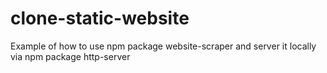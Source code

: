 # clone-static-website

Example of how to use npm package website-scraper and server it locally via npm package http-server
